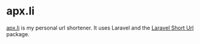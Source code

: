 # apx.li

[apx.li](https://apx.li) is my personal url shortener. It uses Laravel and the [Laravel Short Url](https://github.com/gallib/laravel-short-url) package.